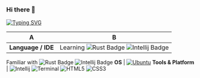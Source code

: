 ### Hi there 👋

[![Typing SVG](https://readme-typing-svg.herokuapp.com?color=FF9300&background=FF000000&center=true&vCenter=true&lines=Welcome+to+my+GitHub+profile)](https://git.io/typing-svg)


<!--
**Cln89/Cln89** is a ✨ _special_ ✨ repository because its `README.md` (this file) appears on your GitHub profile.

Here are some ideas to get you started:

- 🔭 I’m currently working on ...
- 🌱 I’m currently learning ...
- 👯 I’m looking to collaborate on ...
- 🤔 I’m looking for help with ...
- 💬 Ask me about ...
- 📫 How to reach me: ...
- 😄 Pronouns: ...
- ⚡ Fun fact: ...
-->

A |  B
--- | --- 
**Language / IDE**  | Learning ![Rust Badge](https://img.shields.io/badge/Language-Rust-orange?style=for-the-badge&logo=rust) ![Intellij Badge](https://img.shields.io/badge/IDE-IntelliJ-gray?style=for-the-badge&logo=intellijidea) |
Familiar with ![Rust Badge](https://img.shields.io/badge/Language-Java-red?style=for-the-badge&logo=java) ![Intellij Badge](https://img.shields.io/badge/IDE-IntelliJ-gray?style=for-the-badge&logo=intellijidea)
**OS**  | <a target="_blank" rel="noopener noreferrer" href="https://www.linuxmint.com"><img src="https://external-content.duckduckgo.com/iu/?u=https%3A%2F%2Fi.pinimg.com%2Foriginals%2F85%2F22%2F27%2F8522271c50c544f4b72d5289811d9f3f.png&f=1&nofb=1" alt="Ubuntu" data-canonical-src="https://img.shields.io/badge/-Linux_Mint-black?style=flat-square&amp;logo=linuxmint" style="max-width: 100%;"></a> 
**Tools & Platform**  | ![Intellij](https://img.shields.io/badge/Intellij-F9AB00?style=for-the-badge&logo=intellijidea) ![Terminal](https://img.shields.io/badge/Terminal-27338e?style=for-the-badge&logo=GNOMETerminal&logoColor=white) ![HTML5](https://img.shields.io/badge/HTML5-E34F26?style=for-the-badge&logo=html5&logoColor=white) ![CSS3](https://img.shields.io/badge/CSS3-1572B6?style=for-the-badge&logo=css3&logoColor=white)

